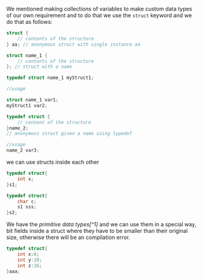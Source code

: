 We mentioned making collections of variables to make custom data types of our own requirement and to do that we use the `struct` keyword and we do that as follows:

```c
struct {
	// contents of the structure
} aa; // anonymous struct with single instance aa

struct name_1 {
	// contents of the structure
}; // struct with a name

typedef struct name_1 myStruct1;

//usage

struct name_1 var1;
myStruct1 var2;

typedef struct {
	// content of the structure
}name_2;
// anonymous struct given a name using typedef

//usage
name_2 var3;
```

we can use structs inside each other

```c
typedef struct{
	int x;
}s1;

typedef struct{
	char c;
	s1 sss;
}s2;
```

We have the _primitive data types[^1]_ and we can use them in a special way, bit fields inside a struct where they have to be smaller than their original size, otherwise there will be an compilation error.

```c
typedef struct{
	int x:6;
	int y:10;
	int z:16;
}aaa;
```